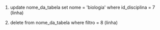 1. update nome_da_tabela set nome = 'biologia'
where id_disciplina = 7 (linha)

2. delete from nome_da_tabela
where filtro = 8 (linha)